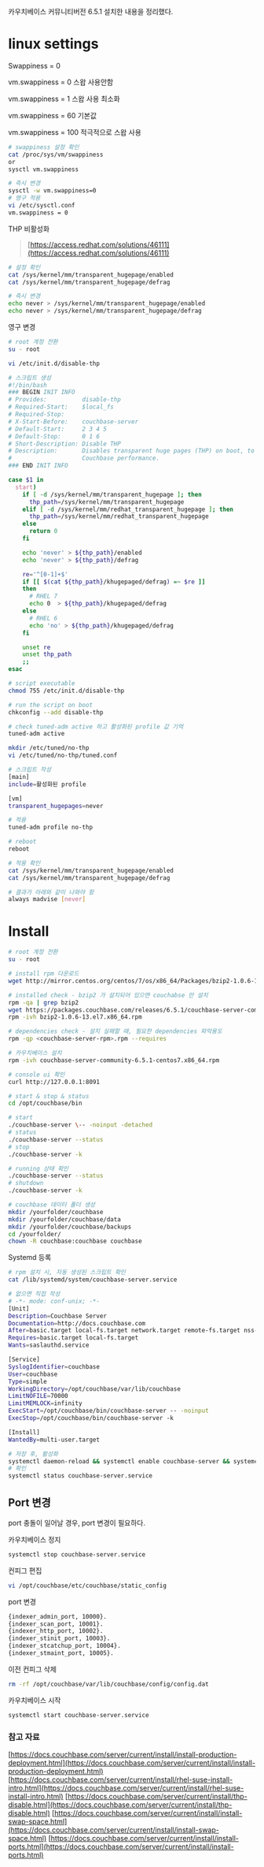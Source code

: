 카우치베이스 커뮤니티버전 6.5.1 설치한 내용을 정리했다.

# linux settings

Swappiness = 0

vm.swappiness = 0 스왑 사용안함

vm.swappiness = 1 스왑 사용 최소화

vm.swappiness = 60 기본값

vm.swappiness = 100 적극적으로 스왑 사용

```bash
# swappiness 설정 확인
cat /proc/sys/vm/swappiness
or
sysctl vm.swappiness

# 즉시 변경
sysctl -w vm.swappiness=0
# 영구 적용
vi /etc/sysctl.conf
vm.swappiness = 0
```

THP 비활성화

> [https://access.redhat.com/solutions/46111](https://access.redhat.com/solutions/46111)

```bash
# 설정 확인
cat /sys/kernel/mm/transparent_hugepage/enabled
cat /sys/kernel/mm/transparent_hugepage/defrag

# 즉시 변경
echo never > /sys/kernel/mm/transparent_hugepage/enabled
echo never > /sys/kernel/mm/transparent_hugepage/defrag
```

영구 변경

```bash
# root 계정 전환
su - root

vi /etc/init.d/disable-thp

# 스크립트 생성
#!/bin/bash
### BEGIN INIT INFO
# Provides:          disable-thp
# Required-Start:    $local_fs
# Required-Stop:
# X-Start-Before:    couchbase-server
# Default-Start:     2 3 4 5
# Default-Stop:      0 1 6
# Short-Description: Disable THP
# Description:       Disables transparent huge pages (THP) on boot, to improve
#                    Couchbase performance.
### END INIT INFO

case $1 in
  start)
    if [ -d /sys/kernel/mm/transparent_hugepage ]; then
      thp_path=/sys/kernel/mm/transparent_hugepage
    elif [ -d /sys/kernel/mm/redhat_transparent_hugepage ]; then
      thp_path=/sys/kernel/mm/redhat_transparent_hugepage
    else
      return 0
    fi

    echo 'never' > ${thp_path}/enabled
    echo 'never' > ${thp_path}/defrag

    re='^[0-1]+$'
    if [[ $(cat ${thp_path}/khugepaged/defrag) =~ $re ]]
    then
      # RHEL 7
      echo 0  > ${thp_path}/khugepaged/defrag
    else
      # RHEL 6
      echo 'no' > ${thp_path}/khugepaged/defrag
    fi

    unset re
    unset thp_path
    ;;
esac

# script executable
chmod 755 /etc/init.d/disable-thp

# run the script on boot
chkconfig --add disable-thp

# check tuned-adm active 하고 활성화된 profile 값 기억
tuned-adm active

mkdir /etc/tuned/no-thp
vi /etc/tuned/no-thp/tuned.conf

# 스크립트 작성
[main]
include=활성화된 profile

[vm]
transparent_hugepages=never

# 적용
tuned-adm profile no-thp

# reboot
reboot

# 적용 확인
cat /sys/kernel/mm/transparent_hugepage/enabled
cat /sys/kernel/mm/transparent_hugepage/defrag

# 결과가 아래와 같이 나와야 함
always madvise [never]
```

# Install

```bash
# root 계정 전환
su - root

# install rpm 다운로드
wget http://mirror.centos.org/centos/7/os/x86_64/Packages/bzip2-1.0.6-13.el7.x86_64.rpm

# installed check - bzip2 가 설치되어 있으면 couchabse 만 설치
rpm -qa | grep bzip2
wget https://packages.couchbase.com/releases/6.5.1/couchbase-server-community-6.5.1-centos7.x86_64.rpm
rpm -ivh bzip2-1.0.6-13.el7.x86_64.rpm

# dependencies check - 설치 실패할 때, 필요한 dependencies 파악용도
rpm -qp <couchbase-server-rpm>.rpm --requires

# 카우치베이스 설치
rpm -ivh couchbase-server-community-6.5.1-centos7.x86_64.rpm

# console ui 확인
curl http://127.0.0.1:8091

# start & stop & status
cd /opt/couchbase/bin

# start
./couchbase-server \-- -noinput -detached
# status
./couchbase-server --status
# stop
./couchbase-server -k

# running 상태 확인
./couchbase-server --status
# shutdown
./couchbase-server -k

# couchbase 데이터 폴더 생성
mkdir /yourfolder/couchbase
mkdir /yourfolder/couchbase/data
mkdir /yourfolder/couchbase/backups
cd /yourfolder/
chown -R couchbase:couchbase couchbase
```

Systemd 등록

```bash
# rpm 설치 시, 자동 생성된 스크립트 확인
cat /lib/systemd/system/couchbase-server.service

# 없으면 직접 작성
# -*- mode: conf-unix; -*-
[Unit]
Description=Couchbase Server
Documentation=http://docs.couchbase.com
After=basic.target local-fs.target network.target remote-fs.target nss-lookup.target
Requires=basic.target local-fs.target
Wants=saslauthd.service

[Service]
SyslogIdentifier=couchbase
User=couchbase
Type=simple
WorkingDirectory=/opt/couchbase/var/lib/couchbase
LimitNOFILE=70000
LimitMEMLOCK=infinity
ExecStart=/opt/couchbase/bin/couchbase-server -- -noinput
ExecStop=/opt/couchbase/bin/couchbase-server -k

[Install]
WantedBy=multi-user.target

# 저장 후, 활성화
systemctl daemon-reload && systemctl enable couchbase-server && systemctl restart couchbase-server
# 확인
systemctl status couchbase-server.service
```

## Port 변경

port 충돌이 일어날 경우, port 변경이 필요하다.

카우치베이스 정지

```bash
systemctl stop couchbase-server.service
```

컨피그 편집

```bash
vi /opt/couchbase/etc/couchbase/static_config
```

port 변경

```bash
{indexer_admin_port, 10000}.
{indexer_scan_port, 10001}.
{indexer_http_port, 10002}.
{indexer_stinit_port, 10003}.
{indexer_stcatchup_port, 10004}.
{indexer_stmaint_port, 10005}.
```

이전 컨피그 삭제

```bash
rm -rf /opt/couchbase/var/lib/couchbase/config/config.dat
```

카우치베이스 시작

```bash
systemctl start couchbase-server.service
```

### 참고 자료

[https://docs.couchbase.com/server/current/install/install-production-deployment.html](https://docs.couchbase.com/server/current/install/install-production-deployment.html)
[https://docs.couchbase.com/server/current/install/rhel-suse-install-intro.html](https://docs.couchbase.com/server/current/install/rhel-suse-install-intro.html)
[https://docs.couchbase.com/server/current/install/thp-disable.html](https://docs.couchbase.com/server/current/install/thp-disable.html)
[https://docs.couchbase.com/server/current/install/install-swap-space.html](https://docs.couchbase.com/server/current/install/install-swap-space.html)
[https://docs.couchbase.com/server/current/install/install-ports.html](https://docs.couchbase.com/server/current/install/install-ports.html)
